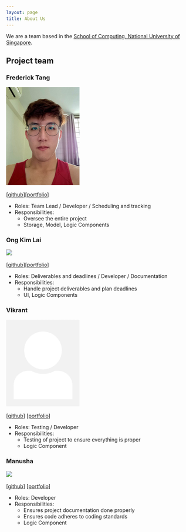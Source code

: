```yaml
---
layout: page
title: About Us
---
```


We are a team based in the [School of Computing, National University of Singapore](http://www.comp.nus.edu.sg).

## Project team

### Frederick Tang

<img src="images/fredtwt.png" width="200px">

[[github](https://github.com/fredtwt)][[portfolio](team/fredtwt.md)]

* Roles: Team Lead / Developer / Scheduling and tracking
* Responsibilities:
  * Oversee the entire project
  * Storage, Model, Logic Components

### Ong Kim Lai

<img src="images/ongkimlai.png" width="200px">

[[github](http://github.com/ongkimlai)][[portfolio](team/ongkimlai.md)]

* Roles: Deliverables and deadlines / Developer / Documentation
* Responsibilities:
  * Handle project deliverables and plan deadlines
  * UI, Logic Components

### Vikrant

<img src="images/viki0526.png" width="200px">

[[github](http://github.com/viki0526)] [[portfolio](team/viki0526.md)]

* Roles: Testing / Developer
* Responsibilities:
  * Testing of project to ensure everything is proper
  * Logic Component

### Manusha

<img src="images/manu2002g.png" width="200px">

[[github](http://github.com/manu2002g)]
[[portfolio](team/manu2002g.md)]

* Roles: Developer
* Responsibilities:
  * Ensures project documentation done properly
  * Ensures code adheres to coding standards
  * Logic Component
